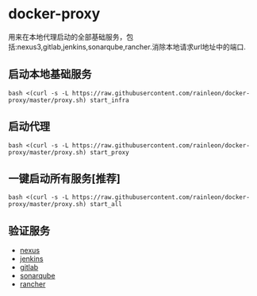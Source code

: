 # docker-proxy
用来在本地代理启动的全部基础服务，包括:nexus3,gitlab,jenkins,sonarqube,rancher.消除本地请求url地址中的端口.

## 启动本地基础服务

    bash <(curl -s -L https://raw.githubusercontent.com/rainleon/docker-proxy/master/proxy.sh) start_infra

## 启动代理

    bash <(curl -s -L https://raw.githubusercontent.com/rainleon/docker-proxy/master/proxy.sh) start_proxy

## 一键启动所有服务[推荐]

    bash <(curl -s -L https://raw.githubusercontent.com/rainleon/docker-proxy/master/proxy.sh) start_all


## 验证服务

- [nexus](http://nexus.local/nexus)
- [jenkins](http://jenkins.local)
- [gitlab](http://gitlab.local)
- [sonarqube](http://sonarqube.local)
- [rancher](http://rancher.local)



